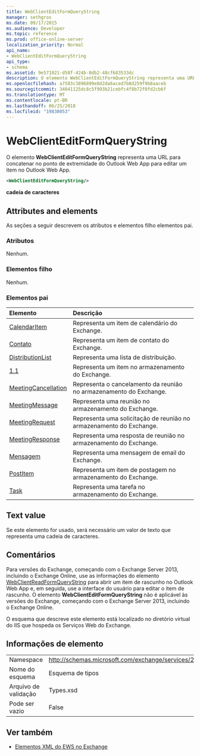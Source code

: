 ```yaml
---
title: WebClientEditFormQueryString
manager: sethgros
ms.date: 09/17/2015
ms.audience: Developer
ms.topic: reference
ms.prod: office-online-server
localization_priority: Normal
api_name:
- WebClientEditFormQueryString
api_type:
- schema
ms.assetid: 9e571021-d58f-424b-8db2-48cf683533dc
description: O elemento WebClientEditFormQueryString representa uma URL para concatenar no ponto de extremidade do Outlook Web App para editar um item no Outlook Web App.
ms.openlocfilehash: a7503c3896899e8d2da6aced7b8d259f9b8aaceb
ms.sourcegitcommit: 34041125dc8c5f993b21cebfc4f8b72f0fd2cb6f
ms.translationtype: MT
ms.contentlocale: pt-BR
ms.lasthandoff: 06/25/2018
ms.locfileid: "19838053"
---
```

# <a name="webclienteditformquerystring"></a>WebClientEditFormQueryString

O elemento **WebClientEditFormQueryString** representa uma URL para concatenar no ponto de extremidade do Outlook Web App para editar um item no Outlook Web App. 
  
```XML
<WebClientEditFormQueryString/>
```

 **cadeia de caracteres**
## <a name="attributes-and-elements"></a>Attributes and elements

As seções a seguir descrevem os atributos e elementos filho elementos pai.
  
### <a name="attributes"></a>Atributos

Nenhum.
  
### <a name="child-elements"></a>Elementos filho

Nenhum.
  
### <a name="parent-elements"></a>Elementos pai

|**Elemento**|**Descrição**|
|:-----|:-----|
|[CalendarItem](calendaritem.md) <br/> |Representa um item de calendário do Exchange.  <br/> |
|[Contato](contact.md) <br/> |Representa um item de contato do Exchange.  <br/> |
|[DistributionList](distributionlist.md) <br/> |Representa uma lista de distribuição.  <br/> |
|[1.1](item.md) <br/> |Representa um item no armazenamento do Exchange.  <br/> |
|[MeetingCancellation](meetingcancellation.md) <br/> |Representa o cancelamento da reunião no armazenamento do Exchange.  <br/> |
|[MeetingMessage](meetingmessage.md) <br/> |Representa uma reunião no armazenamento do Exchange.  <br/> |
|[MeetingRequest](meetingrequest.md) <br/> |Representa uma solicitação de reunião no armazenamento do Exchange.  <br/> |
|[MeetingResponse](meetingresponse.md) <br/> |Representa uma resposta de reunião no armazenamento do Exchange.  <br/> |
|[Mensagem](message-ex15websvcsotherref.md) <br/> |Representa uma mensagem de email do Exchange.  <br/> |
|[PostItem](postitem.md) <br/> |Representa um item de postagem no armazenamento do Exchange.  <br/> |
|[Task](task.md) <br/> |Representa uma tarefa no armazenamento do Exchange.  <br/> |
   
## <a name="text-value"></a>Text value

Se este elemento for usado, será necessário um valor de texto que representa uma cadeia de caracteres.
  
## <a name="remarks"></a>Comentários

Para versões do Exchange, começando com o Exchange Server 2013, incluindo o Exchange Online, use as informações do elemento [WebClientReadFormQueryString](webclientreadformquerystring.md) para abrir um item de rascunho no Outlook Web App e, em seguida, use a interface do usuário para editar o item de rascunho. O elemento **WebClientEditFormQueryString** não é aplicável às versões do Exchange, começando com o Exchange Server 2013, incluindo o Exchange Online. 
  
O esquema que descreve este elemento está localizado no diretório virtual do IIS que hospeda os Serviços Web do Exchange.
  
## <a name="element-information"></a>Informações de elemento

|||
|:-----|:-----|
|Namespace  <br/> |http://schemas.microsoft.com/exchange/services/2006/types  <br/> |
|Nome do esquema  <br/> |Esquema de tipos  <br/> |
|Arquivo de validação  <br/> |Types.xsd  <br/> |
|Pode ser vazio  <br/> |False  <br/> |
   
## <a name="see-also"></a>Ver também



- [Elementos XML do EWS no Exchange](ews-xml-elements-in-exchange.md)

